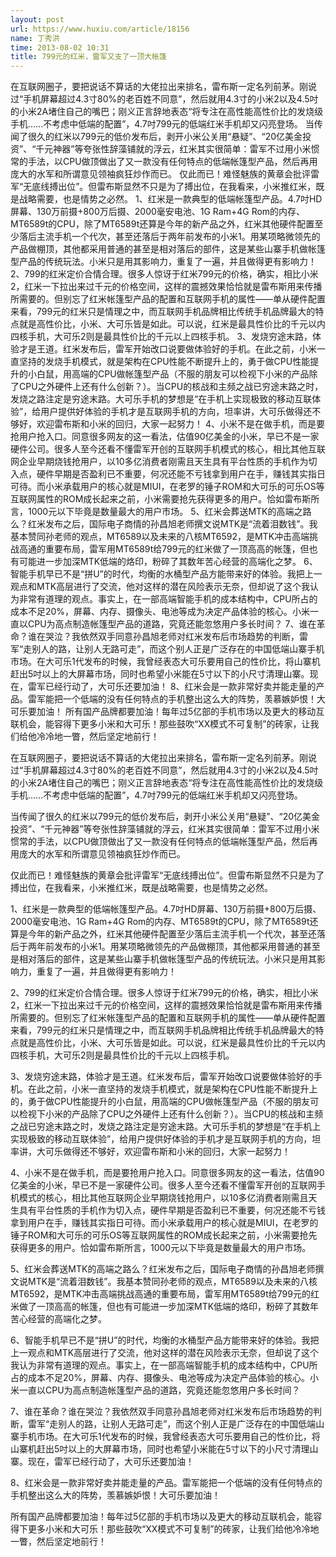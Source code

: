 ```yaml
---
layout: post
url: https://www.huxiu.com/article/18156
name: 丁秀洪
time: 2013-08-02 10:31
title: 799元的红米，雷军又支了一顶大帐篷
---
```

在互联网圈子，要把说话不算话的大佬拉出来排名，雷布斯一定名列前茅。刚说过“手机屏幕超过4.3寸80%的老百姓不同意”，然后就用4.3寸的小米2以及4.5吋的小米2A堵住自己的嘴巴；刚义正言辞地表态“将专注在高性能高性价比的发烧级手机……不考虑中低端的配置”，4.7吋799元的低端红米手机却又闪亮登场。 当传闻了很久的红米以799元的低价发布后，剥开小米公关用“悬疑”、“20亿美金投资”、“千元神器”等夸张性辞藻铺就的浮云，红米其实很简单：雷军不过用小米惯常的手法，以CPU做顶做出了又一款没有任何特点的低端帐篷型产品，然后再用庞大的水军和所谓意见领袖疯狂炒作而已。 仅此而已！难怪魅族的黄章会批评雷军“无底线搏出位”。但雷布斯显然不只是为了搏出位，在我看来，小米推红米，既是战略需要，也是情势之必然。 1、红米是一款典型的低端帐篷型产品。4.7吋HD屏幕、130万前摄+800万后摄、2000毫安电池、1G Ram+4G Rom的内存、MT6589t的CPU，除了MT6589t还算是今年的新产品之外，红米其他硬件配置至少落后主流手机一个代次，甚至还落后于两年前发布的小米1。用某项略微领先的产品做棚顶，其他都采用普通的甚至是相对落后的部件，这是某些山寨手机做帐篷型产品的传统玩法。小米只是用其影响力，重复了一遍，并且做得更有影响力！ 2、799的红米定价合情合理。很多人惊讶于红米799元的价格，确实，相比小米2，红米一下拉出来过千元的价格空间，这样的震撼效果恰恰就是雷布斯用来传播所需要的。但别忘了红米帐篷型产品的配置和互联网手机的属性——单从硬件配置来看，799元的红米只是情理之中，而互联网手机品牌相比传统手机品牌最大的特点就是高性价比，小米、大可乐皆是如此。可以说，红米是最具性价比的千元以内四核手机，大可乐2则是最具性价比的千元以上四核手机。 3、发烧穷途末路，体验才是王道。红米发布后，雷军开始改口说要做体验好的手机。在此之前，小米一直坚持的发烧手机模式，就是架构在CPU性能不断提升上的，勇于做CPU性能提升的小白鼠，用高端的CPU做帐篷型产品（不服的朋友可以检视下小米的产品除了CPU之外硬件上还有什么创新？）。当CPU的核战和主频之战已穷途末路之时，发烧之路注定是穷途末路。大可乐手机的梦想是“在手机上实现极致的移动互联体验”，给用户提供好体验的手机才是互联网手机的方向，坦率讲，大可乐做得还不够好，欢迎雷布斯和小米的回归，大家一起努力！ 4、小米不是在做手机，而是要抢用户抢入口。同意很多网友的这一看法，估值90亿美金的小米，早已不是一家硬件公司。很多人至今还看不懂雷军开创的互联网手机模式的核心，相比其他互联网企业早期烧钱抢用户，以10多亿消费者刚需且天生具有平台性质的手机作为切入点，硬件早期是否盈利已不重要，何况还能不亏钱拿到用户在手，赚钱其实指日可待。而小米承载用户的核心就是MIUI，在老罗的锤子ROM和大可乐的可乐OS等互联网属性的ROM成长起来之前，小米需要抢先获得更多的用户。恰如雷布斯所言，1000元以下毕竟是数量最大的用户市场。 5、红米会葬送MTK的高端之路么？红米发布之后，国际电子商情的孙昌旭老师撰文说MTK是“流着泪数钱”。我基本赞同孙老师的观点，MT6589以及未来的八核MT6592，是MTK冲击高端挑战高通的重要布局，雷军用MT6589t给799元的红米做了一顶高高的帐篷，但也有可能进一步加深MTK低端的烙印，粉碎了其数年苦心经营的高端化之梦。 6、智能手机早已不是“拼U”的时代，均衡的水桶型产品方能带来好的体验。我把上一观点和MTK高层进行了交流，他对这样的潜在风险表示无奈，但却说了这个我认为非常有道理的观点。事实上，在一部高端智能手机的成本结构中，CPU所占的成本不足20%，屏幕、内存、摄像头、电池等成为决定产品体验的核心。小米一直以CPU为高点制造帐篷型产品的道路，究竟还能忽悠用户多长时间？ 7、谁在革命？谁在哭泣？我依然双手同意孙昌旭老师对红米发布后市场趋势的判断，雷军“走别人的路，让别人无路可走”，而这个别人正是广泛存在的中国低端山寨手机市场。在大可乐1代发布的时候，我曾经表态大可乐要用自己的性价比，将山寨机赶出5吋以上的大屏幕市场，同时也希望小米能在5寸以下的小尺寸清理山寨。现在，雷军已经行动了，大可乐还要加油！ 8、红米会是一款非常好卖并能走量的产品。雷军能把一个低端的没有任何特点的手机整出这么大的阵势，羡慕嫉妒恨！大可乐要加油！ 所有国产品牌都要加油！每年过5亿部的手机市场以及更大的移动互联机会，能容得下更多小米和大可乐！那些鼓吹“XX模式不可复制”的砖家，让我们给他冷冷地一瞥，然后坚定地前行！

在互联网圈子，要把说话不算话的大佬拉出来排名，雷布斯一定名列前茅。刚说过“手机屏幕超过4.3寸80%的老百姓不同意”，然后就用4.3寸的小米2以及4.5吋的小米2A堵住自己的嘴巴；刚义正言辞地表态“将专注在高性能高性价比的发烧级手机……不考虑中低端的配置”，4.7吋799元的低端红米手机却又闪亮登场。

当传闻了很久的红米以799元的低价发布后，剥开小米公关用“悬疑”、“20亿美金投资”、“千元神器”等夸张性辞藻铺就的浮云，红米其实很简单：雷军不过用小米惯常的手法，以CPU做顶做出了又一款没有任何特点的低端帐篷型产品，然后再用庞大的水军和所谓意见领袖疯狂炒作而已。

仅此而已！难怪魅族的黄章会批评雷军“无底线搏出位”。但雷布斯显然不只是为了搏出位，在我看来，小米推红米，既是战略需要，也是情势之必然。

1、红米是一款典型的低端帐篷型产品。4.7吋HD屏幕、130万前摄+800万后摄、2000毫安电池、1G Ram+4G Rom的内存、MT6589t的CPU，除了MT6589t还算是今年的新产品之外，红米其他硬件配置至少落后主流手机一个代次，甚至还落后于两年前发布的小米1。用某项略微领先的产品做棚顶，其他都采用普通的甚至是相对落后的部件，这是某些山寨手机做帐篷型产品的传统玩法。小米只是用其影响力，重复了一遍，并且做得更有影响力！

2、799的红米定价合情合理。很多人惊讶于红米799元的价格，确实，相比小米2，红米一下拉出来过千元的价格空间，这样的震撼效果恰恰就是雷布斯用来传播所需要的。但别忘了红米帐篷型产品的配置和互联网手机的属性——单从硬件配置来看，799元的红米只是情理之中，而互联网手机品牌相比传统手机品牌最大的特点就是高性价比，小米、大可乐皆是如此。可以说，红米是最具性价比的千元以内四核手机，大可乐2则是最具性价比的千元以上四核手机。

3、发烧穷途末路，体验才是王道。红米发布后，雷军开始改口说要做体验好的手机。在此之前，小米一直坚持的发烧手机模式，就是架构在CPU性能不断提升上的，勇于做CPU性能提升的小白鼠，用高端的CPU做帐篷型产品（不服的朋友可以检视下小米的产品除了CPU之外硬件上还有什么创新？）。当CPU的核战和主频之战已穷途末路之时，发烧之路注定是穷途末路。大可乐手机的梦想是“在手机上实现极致的移动互联体验”，给用户提供好体验的手机才是互联网手机的方向，坦率讲，大可乐做得还不够好，欢迎雷布斯和小米的回归，大家一起努力！

4、小米不是在做手机，而是要抢用户抢入口。同意很多网友的这一看法，估值90亿美金的小米，早已不是一家硬件公司。很多人至今还看不懂雷军开创的互联网手机模式的核心，相比其他互联网企业早期烧钱抢用户，以10多亿消费者刚需且天生具有平台性质的手机作为切入点，硬件早期是否盈利已不重要，何况还能不亏钱拿到用户在手，赚钱其实指日可待。而小米承载用户的核心就是MIUI，在老罗的锤子ROM和大可乐的可乐OS等互联网属性的ROM成长起来之前，小米需要抢先获得更多的用户。恰如雷布斯所言，1000元以下毕竟是数量最大的用户市场。

5、红米会葬送MTK的高端之路么？红米发布之后，国际电子商情的孙昌旭老师撰文说MTK是“流着泪数钱”。我基本赞同孙老师的观点，MT6589以及未来的八核MT6592，是MTK冲击高端挑战高通的重要布局，雷军用MT6589t给799元的红米做了一顶高高的帐篷，但也有可能进一步加深MTK低端的烙印，粉碎了其数年苦心经营的高端化之梦。

6、智能手机早已不是“拼U”的时代，均衡的水桶型产品方能带来好的体验。我把上一观点和MTK高层进行了交流，他对这样的潜在风险表示无奈，但却说了这个我认为非常有道理的观点。事实上，在一部高端智能手机的成本结构中，CPU所占的成本不足20%，屏幕、内存、摄像头、电池等成为决定产品体验的核心。小米一直以CPU为高点制造帐篷型产品的道路，究竟还能忽悠用户多长时间？

7、谁在革命？谁在哭泣？我依然双手同意孙昌旭老师对红米发布后市场趋势的判断，雷军“走别人的路，让别人无路可走”，而这个别人正是广泛存在的中国低端山寨手机市场。在大可乐1代发布的时候，我曾经表态大可乐要用自己的性价比，将山寨机赶出5吋以上的大屏幕市场，同时也希望小米能在5寸以下的小尺寸清理山寨。现在，雷军已经行动了，大可乐还要加油！

8、红米会是一款非常好卖并能走量的产品。雷军能把一个低端的没有任何特点的手机整出这么大的阵势，羡慕嫉妒恨！大可乐要加油！

所有国产品牌都要加油！每年过5亿部的手机市场以及更大的移动互联机会，能容得下更多小米和大可乐！那些鼓吹“XX模式不可复制”的砖家，让我们给他冷冷地一瞥，然后坚定地前行！

